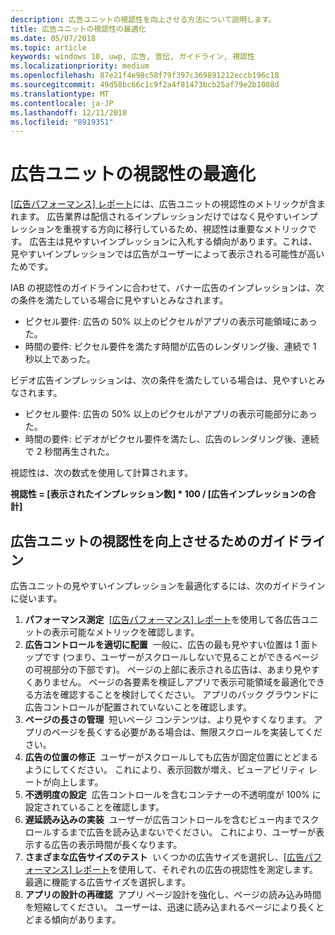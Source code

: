 ```yaml
---
description: 広告ユニットの視認性を向上させる方法について説明します。
title: 広告ユニットの視認性の最適化
ms.date: 05/07/2018
ms.topic: article
keywords: windows 10, uwp, 広告, 宣伝, ガイドライン, 視認性
ms.localizationpriority: medium
ms.openlocfilehash: 87e21f4e98c58f79f397c369891212eccb196c18
ms.sourcegitcommit: 49d58bc66c1c9f2a4f81473bcb25af79e2b1088d
ms.translationtype: MT
ms.contentlocale: ja-JP
ms.lasthandoff: 12/11/2018
ms.locfileid: "8919351"
---
```

# <a name="optimize-the-viewability-of-your-ad-units"></a>広告ユニットの視認性の最適化

[[広告パフォーマンス] レポート](../publish/advertising-performance-report.md)には、広告ユニットの視認性のメトリックが含まれます。 広告業界は配信されるインプレッションだけではなく見やすいインプレッションを重視する方向に移行しているため、視認性は重要なメトリックです。 広告主は見やすいインプレッションに入札する傾向があります。これは、見やすいインプレッションでは広告がユーザーによって表示される可能性が高いためです。  

IAB の視認性のガイドラインに合わせて、バナー広告のインプレッションは、次の条件を満たしている場合に見やすいとみなされます。

* ピクセル要件: 広告の 50% 以上のピクセルがアプリの表示可能領域にあった。
* 時間の要件: ピクセル要件を満たす時間が広告のレンダリング後、連続で 1 秒以上であった。

ビデオ広告インプレッションは、次の条件を満たしている場合は、見やすいとみなされます。

* ピクセル要件: 広告の 50% 以上のピクセルがアプリの表示可能部分にあった。
* 時間の要件: ビデオがピクセル要件を満たし、広告のレンダリング後、連続で 2 秒間再生された。

視認性は、次の数式を使用して計算されます。

**視認性 = [表示されたインプレッション数] * 100 / [広告インプレッションの合計]**

## <a name="guidelines-to-improve-ad-unit-viewability"></a>広告ユニットの視認性を向上させるためのガイドライン

広告ユニットの見やすいインプレッションを最適化するには、次のガイドラインに従います。

1. **パフォーマンス測定**&nbsp;&nbsp;[[広告パフォーマンス] レポート](../publish/advertising-performance-report.md)を使用して各広告ユニットの表示可能なメトリックを確認します。
2.  **広告コントロールを適切に配置**&nbsp;&nbsp;一般に、広告の最も見やすい位置は 1 面トップです (つまり、ユーザーがスクロールしないで見ることができるページの可視部分の下部です)。 ページの上部に表示される広告は、あまり見やすくありません。 ページの各要素を検証しアプリで表示可能領域を最適化できる方法を確認することを検討してください。 アプリのバック グラウンドに広告コントロールが配置されていないことを確認します。
3.  **ページの長さの管理**&nbsp;&nbsp;短いページ コンテンツは、より見やすくなります。 アプリのページを長くする必要がある場合は、無限スクロールを実装してください。
4.  **広告の位置の修正**&nbsp;&nbsp;ユーザーがスクロールしても広告が固定位置にとどまるようにしてください。 これにより、表示回数が増え、ビューアビリティ レートが向上します。
5.  **不透明度の設定**&nbsp;&nbsp;広告コントロールを含むコンテナーの不透明度が 100% に設定されていることを確認します。
6.  **遅延読み込みの実装**&nbsp;&nbsp;ユーザーが広告コントロールを含むビュー内までスクロールするまで広告を読み込まないでください。 これにより、ユーザーが表示する広告の表示時間が長くなります。
7.  **さまざまな広告サイズのテスト**&nbsp;&nbsp;いくつかの広告サイズを選択し、[[広告パフォーマンス] レポート](../publish/advertising-performance-report.md)を使用して、それぞれの広告の視認性を測定します。 最適に機能する広告サイズを選択します。
8.  **アプリの設計の再確認**&nbsp;&nbsp;アプリ ページ設計を強化し、ページの読み込み時間を短縮してください。 ユーザーは、迅速に読み込まれるページにより長くとどまる傾向があります。
